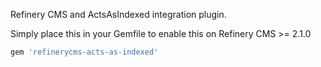 Refinery CMS and ActsAsIndexed integration plugin.

Simply place this in your Gemfile to enable this on Refinery CMS >= 2.1.0

```ruby
gem 'refinerycms-acts-as-indexed'
```

